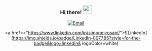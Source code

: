 <div id="header" align="center">
  
  ### Hi there! <img src="https://media.giphy.com/media/hvRJCLFzcasrR4ia7z/giphy.gif" width="28">

  <a href="mailto:rsn.smn@gmail.com">![Email](https://img.shields.io/badge/Gmail-D14836?style=for-the-badge&logo=gmail&logoColor=white)</a>
  
  <a href=<"<https://www.linkedin.com/in/simone-rosani/>">![LinkedIn](https://img.shields.io/badge/LinkedIn-0077B5?style=for-the-badge&logo=linkedin& logoColor=white)</a>
  
</div>
